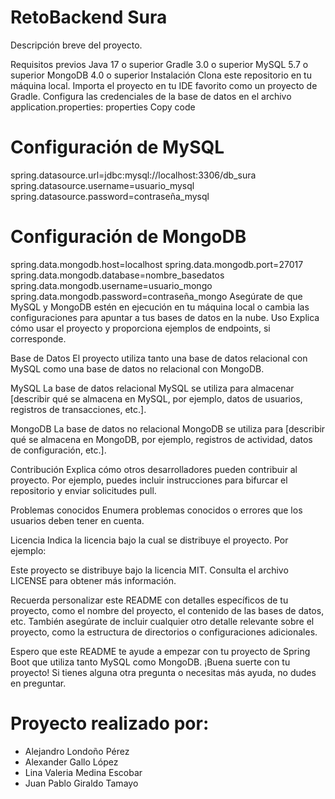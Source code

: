 # RetoBackend Sura
Descripción breve del proyecto.

Requisitos previos
Java 17 o superior
Gradle 3.0 o superior
MySQL 5.7 o superior
MongoDB 4.0 o superior
Instalación
Clona este repositorio en tu máquina local.
Importa el proyecto en tu IDE favorito como un proyecto de Gradle.
Configura las credenciales de la base de datos en el archivo application.properties:
properties
Copy code
# Configuración de MySQL
spring.datasource.url=jdbc:mysql://localhost:3306/db_sura
spring.datasource.username=usuario_mysql
spring.datasource.password=contraseña_mysql

# Configuración de MongoDB
spring.data.mongodb.host=localhost
spring.data.mongodb.port=27017
spring.data.mongodb.database=nombre_basedatos
spring.data.mongodb.username=usuario_mongo
spring.data.mongodb.password=contraseña_mongo
Asegúrate de que MySQL y MongoDB estén en ejecución en tu máquina local o cambia las configuraciones para apuntar a tus bases de datos en la nube.
Uso
Explica cómo usar el proyecto y proporciona ejemplos de endpoints, si corresponde.

Base de Datos
El proyecto utiliza tanto una base de datos relacional con MySQL como una base de datos no relacional con MongoDB.

MySQL
La base de datos relacional MySQL se utiliza para almacenar [describir qué se almacena en MySQL, por ejemplo, datos de usuarios, registros de transacciones, etc.].

MongoDB
La base de datos no relacional MongoDB se utiliza para [describir qué se almacena en MongoDB, por ejemplo, registros de actividad, datos de configuración, etc.].

Contribución
Explica cómo otros desarrolladores pueden contribuir al proyecto. Por ejemplo, puedes incluir instrucciones para bifurcar el repositorio y enviar solicitudes pull.

Problemas conocidos
Enumera problemas conocidos o errores que los usuarios deben tener en cuenta.

Licencia
Indica la licencia bajo la cual se distribuye el proyecto. Por ejemplo:

Este proyecto se distribuye bajo la licencia MIT. Consulta el archivo LICENSE para obtener más información.

Recuerda personalizar este README con detalles específicos de tu proyecto, como el nombre del proyecto, el contenido de las bases de datos, etc. También asegúrate de incluir cualquier otro detalle relevante sobre el proyecto, como la estructura de directorios o configuraciones adicionales.

Espero que este README te ayude a empezar con tu proyecto de Spring Boot que utiliza tanto MySQL como MongoDB. ¡Buena suerte con tu proyecto! Si tienes alguna otra pregunta o necesitas más ayuda, no dudes en preguntar.

# Proyecto realizado por: 
- Alejandro Londoño Pérez
- Alexander Gallo López
- Lina Valeria Medina Escobar
- Juan Pablo Giraldo Tamayo





